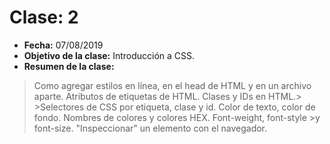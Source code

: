 # Clase: 2
* **Fecha:** 07/08/2019
* **Objetivo de la clase:** Introducción a CSS.	
* **Resumen de la clase:** 
> Como agregar estilos en línea, en el head de HTML y en un archivo aparte. Atributos de etiquetas de HTML. Clases y IDs en HTML.> >Selectores de CSS por etiqueta, clase y id.  Color de texto, color de fondo. Nombres de colores y colores HEX. Font-weight, font-style >y font-size. "Inspeccionar" un elemento con el navegador. 